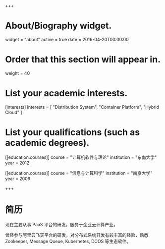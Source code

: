 +++
# About/Biography widget.
widget = "about"
active = true
date = 2016-04-20T00:00:00

# Order that this section will appear in.
weight = 40

# List your academic interests.
[interests]
  interests = [
    "Distribution System",
    "Container Platform",
    "Hybrid Cloud"
  ]

# List your qualifications (such as academic degrees).
[[education.courses]]
  course = "计算机软件与理论"
  institution = "东南大学"
  year = 2012

[[education.courses]]
  course = "信息与计算科学"
  institution = "南京大学"
  year = 2009
 
+++

# 简历

现在主要从事 PaaS 平台的研发，服务于企业云计算产业。

曾经参与阿里云飞天平台的研发，对分布式系统开发有较丰富的经验，熟悉 Zookeeper, Message Queue, Kubernetes, DCOS 等生态软件。
